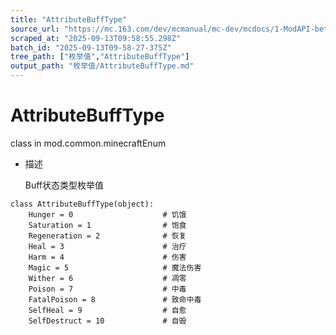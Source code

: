 ```yaml
---
title: "AttributeBuffType"
source_url: "https://mc.163.com/dev/mcmanual/mc-dev/mcdocs/1-ModAPI-beta/%E6%9E%9A%E4%B8%BE%E5%80%BC/AttributeBuffType.html?catalog=1"
scraped_at: "2025-09-13T09:58:55.298Z"
batch_id: "2025-09-13T09-58-27-375Z"
tree_path: ["枚举值","AttributeBuffType"]
output_path: "枚举值/AttributeBuffType.md"
---
```


#  AttributeBuffType

class in mod.common.minecraftEnum

*   描述
    
    Buff状态类型枚举值
    

```
class AttributeBuffType(object):
	Hunger = 0                    # 饥饿
	Saturation = 1                # 饱食
	Regeneration = 2              # 恢复
	Heal = 3                      # 治疗
	Harm = 4                      # 伤害
	Magic = 5                     # 魔法伤害
	Wither = 6                    # 凋零
	Poison = 7                    # 中毒
	FatalPoison = 8               # 致命中毒
	SelfHeal = 9                  # 自愈
	SelfDestruct = 10             # 自毁


```